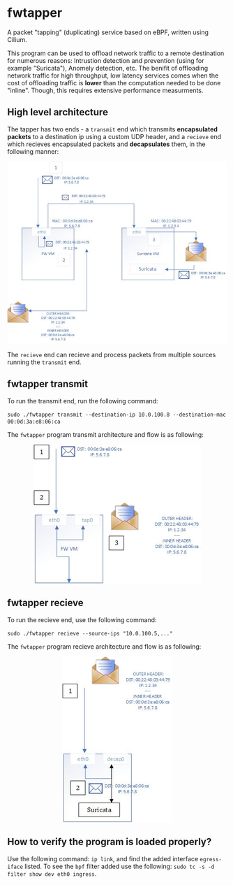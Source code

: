 # fwtapper
A packet "tapping" (duplicating) service based on eBPF, written using Cilium.

This program can be used to offload network traffic to a remote destination for numerous reasons: Intrustion detection and prevention (using for example "Suricata"), Anomely detection, etc.
The benifit of offloading network traffic for high throughput, low latency services comes when the cost of offloading traffic is **lower** than the computation needed to be done "inline". Though, this requires extensive performance measurments.

## High level architecture
The tapper has two ends - a `transmit` end which transmits **encapsulated packets** to a destination ip using a custom UDP header,
and a `recieve` end which recieves encapsulated packets and **decapsulates** them, in the following manner:
<p align="center">
  <img src="./doc/fwtapper_design.jpg" />
</p>

The `recieve` end can recieve and process packets from multiple sources running the `transmit` end.

## fwtapper transmit
To run the transmit end, run the following command:
```
sudo ./fwtapper transmit --destination-ip 10.0.100.8 --destination-mac 00:0d:3a:e8:06:ca
```
The `fwtapper` program transmit architecture and flow is as following:

<p align="center">
  <img src="./doc/fwtapper-transmit.jpg" />
</p>

## fwtapper recieve
To run the recieve end, use the following command:
```
sudo ./fwtapper recieve --source-ips "10.0.100.5,..."
```

The `fwtapper` program recieve architecture and flow is as following:

<p align="center">
  <img src="./doc/fwtapper-recieve.jpg" />
</p>

## How to verify the program is loaded properly?
Use the following command: `ip link`, and find the added interface `egress-iface` listed.
To see the `bpf` filter added use the following: `sudo tc -s -d filter show dev eth0 ingress`.
